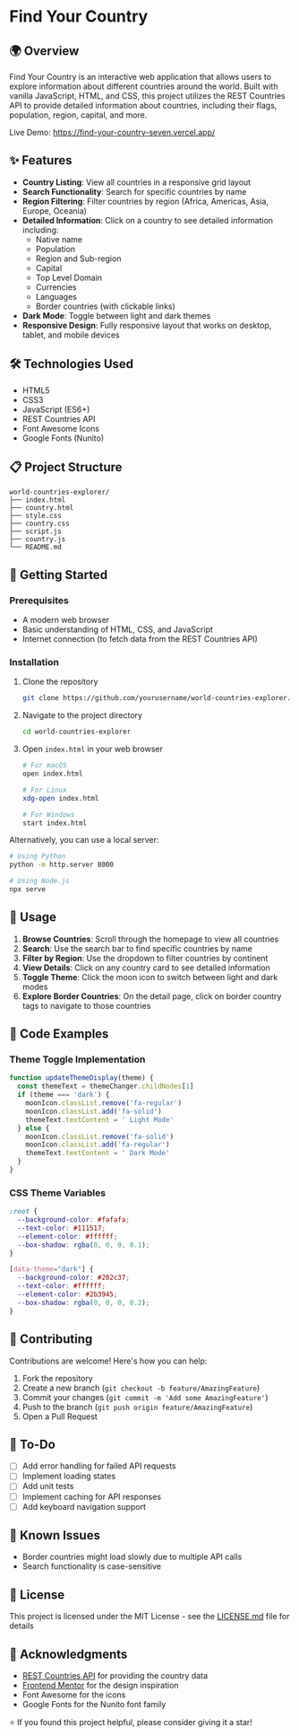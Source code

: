 # Find Your Country

## 🌍 Overview
Find Your Country is an interactive web application that allows users to explore information about different countries around the world. Built with vanilla JavaScript, HTML, and CSS, this project utilizes the REST Countries API to provide detailed information about countries, including their flags, population, region, capital, and more.

Live Demo: https://find-your-country-seven.vercel.app/

## ✨ Features
- **Country Listing**: View all countries in a responsive grid layout
- **Search Functionality**: Search for specific countries by name
- **Region Filtering**: Filter countries by region (Africa, Americas, Asia, Europe, Oceania)
- **Detailed Information**: Click on a country to see detailed information including:
  - Native name
  - Population
  - Region and Sub-region
  - Capital
  - Top Level Domain
  - Currencies
  - Languages
  - Border countries (with clickable links)
- **Dark Mode**: Toggle between light and dark themes
- **Responsive Design**: Fully responsive layout that works on desktop, tablet, and mobile devices

## 🛠️ Technologies Used
- HTML5
- CSS3
- JavaScript (ES6+)
- REST Countries API
- Font Awesome Icons
- Google Fonts (Nunito)

## 📋 Project Structure
```
world-countries-explorer/
├── index.html
├── country.html
├── style.css
├── country.css
├── script.js
├── country.js
└── README.md
```

## 🚀 Getting Started

### Prerequisites
- A modern web browser
- Basic understanding of HTML, CSS, and JavaScript
- Internet connection (to fetch data from the REST Countries API)

### Installation
1. Clone the repository
   ```bash
   git clone https://github.com/yourusername/world-countries-explorer.git
   ```
2. Navigate to the project directory
   ```bash
   cd world-countries-explorer
   ```
3. Open `index.html` in your web browser
   ```bash
   # For macOS
   open index.html
   
   # For Linux
   xdg-open index.html
   
   # For Windows
   start index.html
   ```

Alternatively, you can use a local server:
```bash
# Using Python
python -m http.server 8000

# Using Node.js
npx serve
```

## 🎯 Usage
1. **Browse Countries**: Scroll through the homepage to view all countries
2. **Search**: Use the search bar to find specific countries by name
3. **Filter by Region**: Use the dropdown to filter countries by continent
4. **View Details**: Click on any country card to see detailed information
5. **Toggle Theme**: Click the moon icon to switch between light and dark modes
6. **Explore Border Countries**: On the detail page, click on border country tags to navigate to those countries

## 🧪 Code Examples

### Theme Toggle Implementation
```javascript
function updateThemeDisplay(theme) {
  const themeText = themeChanger.childNodes[1]
  if (theme === 'dark') {
    moonIcon.classList.remove('fa-regular')
    moonIcon.classList.add('fa-solid')
    themeText.textContent = ' Light Mode'
  } else {
    moonIcon.classList.remove('fa-solid')
    moonIcon.classList.add('fa-regular')
    themeText.textContent = ' Dark Mode'
  }
}
```

### CSS Theme Variables
```css
:root {
  --background-color: #fafafa;
  --text-color: #111517;
  --element-color: #ffffff;
  --box-shadow: rgba(0, 0, 0, 0.1);
}

[data-theme="dark"] {
  --background-color: #202c37;
  --text-color: #ffffff;
  --element-color: #2b3945;
  --box-shadow: rgba(0, 0, 0, 0.2);
}
```

## 🤝 Contributing
Contributions are welcome! Here's how you can help:

1. Fork the repository
2. Create a new branch (`git checkout -b feature/AmazingFeature`)
3. Commit your changes (`git commit -m 'Add some AmazingFeature'`)
4. Push to the branch (`git push origin feature/AmazingFeature`)
5. Open a Pull Request

## 📝 To-Do
- [ ] Add error handling for failed API requests
- [ ] Implement loading states
- [ ] Add unit tests
- [ ] Implement caching for API responses
- [ ] Add keyboard navigation support

## 🐛 Known Issues
- Border countries might load slowly due to multiple API calls
- Search functionality is case-sensitive

## 📄 License
This project is licensed under the MIT License - see the [LICENSE.md](LICENSE.md) file for details

## 👏 Acknowledgments
- [REST Countries API](https://restcountries.com/) for providing the country data
- [Frontend Mentor](https://www.frontendmentor.io/) for the design inspiration
- Font Awesome for the icons
- Google Fonts for the Nunito font family
  
⭐️ If you found this project helpful, please consider giving it a star!
